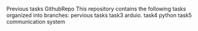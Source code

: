 Previous tasks
GithubRepo
This repository contains the following tasks organized into branches:
pervious tasks
task3
arduio.
task4
python
task5
communication system
